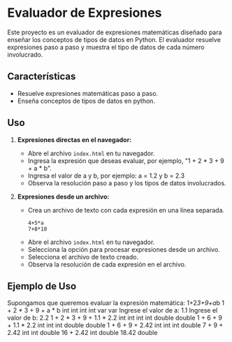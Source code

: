 # Evaluador de Expresiones

Este proyecto es un evaluador de expresiones matemáticas diseñado para enseñar los conceptos de tipos de datos en Python. El evaluador resuelve expresiones paso a paso y muestra el tipo de datos de cada número involucrado.

## Características

- Resuelve expresiones matemáticas paso a paso.
- Enseña conceptos de tipos de datos en python.

## Uso

1. **Expresiones directas en el navegador:**

   - Abre el archivo `index.html` en tu navegador.
   - Ingresa la expresión que deseas evaluar, por ejemplo, "1 + 2 * 3 + 9 + a * b".
   - Ingresa el valor de a y b, por ejemplo: a = 1.2 y b = 2.3
   - Observa la resolución paso a paso y los tipos de datos involucrados.

2. **Expresiones desde un archivo:**

   - Crea un archivo de texto con cada expresión en una línea separada.
     ```
     4+5*a
     7+8*10
     ```
   - Abre el archivo `index.html` en tu navegador.
   - Selecciona la opción para procesar expresiones desde un archivo.
   - Selecciona el archivo de texto creado.
   - Observa la resolución de cada expresión en el archivo.

## Ejemplo de Uso

Supongamos que queremos evaluar la expresión matemática: 1+2*3+9+a*b
  1     +   2     *   3     +   9     +   a     *   b
int       int       int       int       var       var
Ingrese el valor de a: 1.1
Ingrese el valor de b: 2.2
  1     +   2     *   3     +   9     +    1.1     *    2.2
int       int       int       int       double       double
  1     +   6     +   9     +    1.1     *    2.2
int       int       int       double       double
  1     +   6     +   9     +   2.42
int       int       int       double
  7     +   9     +   2.42
int       int       double
 16     +   2.42
int       double
 18.42
double

